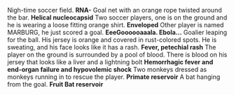 Nigh-time soccer field. **RNA-**
Goal net with an orange rope twisted around the bar. **Helical nucleocapsid**
Two soccer players, one is on the ground and he is wearing a loose fitting orange shirt. **Enveloped**
Other player is named MARBURG, he just scored a goal. **EeeGoooooaaala. Ebola...**
Goalier leaping for the ball. His jersey is orange and covered in rust-colored spots. He is sweating, and his face looks like it has a rash. **Fever, petechial rash**
The player on the ground is surrounded by a pool of blood. There is blood on his jersey that looks like a liver and a lightning bolt **Hemorrhagic fever and end-organ failure and hypovolemic shock**
Two monkeys dressed as monkeys running in to rescue the player. **Primate reservoir**
A bat hanging from the goal. **Fruit Bat reservoir**
 